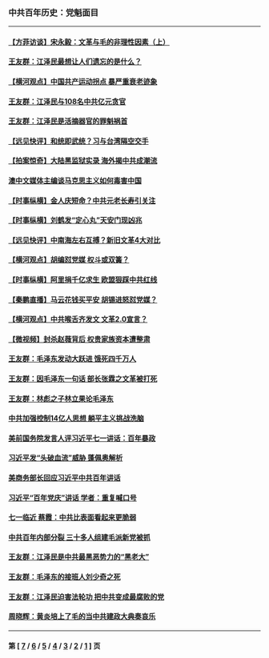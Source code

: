 ### 中共百年历史：党魁面目
---
#### [【方菲访谈】宋永毅：文革与毛的非理性因素（上）](../../pages/nf1176107/n13469956.md?04040430) 
#### [王友群：江泽民最想让人们遗忘的是什么？](../../pages/nf1176107/n13408949.md?04040430) 
#### [【横河观点】中国共产运动拐点 暴严重衰老迹象](../../pages/nf1176107/n13388333.md?04040430) 
#### [王友群：江泽民与108名中共亿元贪官](../../pages/nf1176107/n13352358.md?04040430) 
#### [王友群：江泽民是活摘器官的罪魁祸首](../../pages/nf1176107/n13336903.md?04040430) 
#### [【远见快评】和统即武统？习与台湾隔空交手](../../pages/nf1176107/n13297739.md?04040430) 
#### [【拍案惊奇】大陆黑监狱实录 海外揭中共成潮流](../../pages/nf1176107/n13288853.md?04040430) 
#### [澳中文媒体主编谈马克思主义如何毒害中国](../../pages/nf1176107/n13257387.md?04040430) 
#### [【时事纵横】金人庆短命？中共元老长寿引关注](../../pages/nf1176107/n13217934.md?04040430) 
#### [【时事纵横】刘鹤发“定心丸”天安门现凶兆](../../pages/nf1176107/n13215416.md?04040430) 
#### [【远见快评】中南海左右互搏？新旧文革4大对比](../../pages/nf1176107/n13214745.md?04040430) 
#### [【横河观点】胡编怼党媒 权斗或双簧？](../../pages/nf1176107/n13210864.md?04040430) 
#### [【时事纵横】阿里捐千亿求生 欧盟狠踩中共红线](../../pages/nf1176107/n13206431.md?04040430) 
#### [【秦鹏直播】马云花钱买平安 胡锡进怒怼党媒？](../../pages/nf1176107/n13206392.md?04040430) 
#### [【横河观点】中共喉舌齐发文 文革2.0宣言？](../../pages/nf1176107/n13201248.md?04040430) 
#### [【微视频】封杀赵薇背后 权贵家族资本遭整肃](../../pages/nf1176107/n13197798.md?04040430) 
#### [王友群：毛泽东发动大跃进 饿死四千万人](../../pages/nf1176107/n13177158.md?04040430) 
#### [王友群：因毛泽东一句话 部长张霖之文革被打死](../../pages/nf1176107/n13161711.md?04040430) 
#### [王友群：林彪之子林立果论毛泽东](../../pages/nf1176107/n13128622.md?04040430) 
#### [中共加强控制14亿人思想 躺平主义挑战洗脑](../../pages/nf1176107/n13094299.md?04040430) 
#### [美前国务院发言人评习近平七一讲话：百年暴政](../../pages/nf1176107/n13066986.md?04040430) 
#### [习近平发“头破血流”威胁 蓬佩奥解析](../../pages/nf1176107/n13063604.md?04040430) 
#### [美商务部长回应习近平中共百年讲话](../../pages/nf1176107/n13062903.md?04040430) 
#### [习近平“百年党庆”讲话 学者：重复喊口号](../../pages/nf1176107/n13061411.md?04040430) 
#### [七一临近 蔡霞：中共比表面看起来更脆弱](../../pages/nf1176107/n13056418.md?04040430) 
#### [中共百年内部分裂 三十多人组建毛派新党被抓](../../pages/nf1176107/n13044023.md?04040430) 
#### [王友群：江泽民是中共最黑恶势力的“黑老大”](../../pages/nf1176107/n13022180.md?04040430) 
#### [王友群：毛泽东的接班人刘少奇之死](../../pages/nf1176107/n12991772.md?04040430) 
#### [王友群：江泽民迫害法轮功 把中共变成最腐败的党](../../pages/nf1176107/n12947347.md?04040430) 
#### [周晓辉：黄炎培上了毛的当中共建政大典奏哀乐](../../pages/nf1176107/n12942780.md?04040430) 

---
#### 第 [ [7](./7.md?04040430) / [6](./6.md?04040430) / [5](./5.md?04040430) / [4](./4.md?04040430) / [3](./3.md?04040430) / [2](./2.md?04040430) / [1](./1.md?04040430) ] 页

